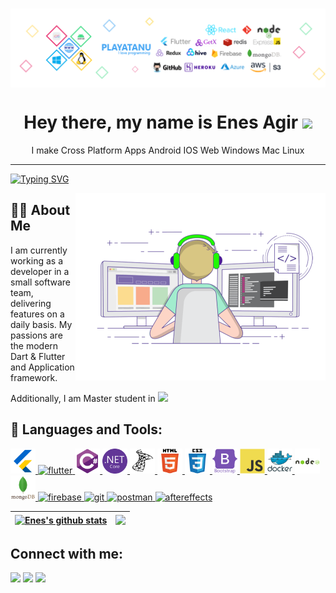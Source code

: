 <p align="center" xmlns="http://www.w3.org/1999/html">
    <br>
<img align="center" alt="Coding" style=" object-fit: cover;"    src="https://github.com/playatanu/playatanu/blob/main/playatanu.png?raw=true">
  <br>
</p>

<h1 align="center">Hey there, my name is Enes Agir <img src="https://media.giphy.com/media/hvRJCLFzcasrR4ia7z/giphy.gif" width="30px"></h1>

<p align="center"> I make Cross Platform Apps Android IOS Web Windows Mac Linux </p> <hr>

[![Typing SVG](https://readme-typing-svg.herokuapp.com?size=25&duration=6000&center=true&vCenter=true&lines=Passionate+Developer;Flutter+%26+Dart;C%23+.Net+Core;NodeJS++%26+Angular;Html+%26+Css)](https://git.io/typing-svg)

<img align="right" alt="Coding" width="400" src="https://github.com/profjordanov/profjordanov/blob/main/coding-person.gif">


## 🙋‍♂️ About Me

I am currently working as a developer in a small software team, delivering features on a daily basis. My passions are the modern Dart & Flutter and Application framework. 

Additionally, I am Master student in [<img width="120" src="https://www.helping.academy/images/Logos/SRH.png">](https://www.srh-hochschule-heidelberg.de/)

## 🚀 Languages and Tools:

<p align="centre">
    <a href="https://flutter.dev/?gclsrc=aw.ds&gclid=EAIaIQobChMI4djN3NTA9QIVDxoGAB2GBw9YEAAYASAAEgJpnfD_BwE" target="_blank"> <img src="https://raw.githubusercontent.com/flutter-rus/flutter-rus.github.io/master/images/logo.png" alt="flutter" width="40" height="40" /> </a>
    <a href="https://dart.dev/overview" target="_blank"> <img src="https://www.scottbrady91.com/img/logos/dart.png" alt="flutter" width="40" height="40" /> </a>
    <a href="https://docs.microsoft.com/en-us/dotnet/csharp/" target="_blank"> <img src="https://raw.githubusercontent.com/devicons/devicon/master/icons/csharp/csharp-original.svg" alt="csharp" width="40" height="40" /> </a>
    <a href="https://en.wikipedia.org/wiki/.NET_Core" target="_blank"> <img src="https://raw.githubusercontent.com/devicons/devicon/master/icons/dotnetcore/dotnetcore-original.svg" alt="dotnetcore" width="40" height="40" /> </a>
    <a href="https://www.microsoft.com/en-us/sql-server/" target="_blank"> <img src="https://raw.githubusercontent.com/devicons/devicon/master/icons/microsoftsqlserver/microsoftsqlserver-plain.svg" alt="microsoftsqlserver" width="40" height="40" /> </a>
    <a href="https://www.w3.org/html/" target="_blank"> <img src="https://raw.githubusercontent.com/devicons/devicon/master/icons/html5/html5-original-wordmark.svg" alt="html5" width="40" height="40" /> </a>
    <a href="https://www.w3schools.com/css/" target="_blank"> <img src="https://raw.githubusercontent.com/devicons/devicon/master/icons/css3/css3-original-wordmark.svg" alt="css3" width="40" height="40" /> </a>
    <a href="https://getbootstrap.com" target="_blank"> <img src="https://raw.githubusercontent.com/devicons/devicon/master/icons/bootstrap/bootstrap-plain-wordmark.svg" alt="bootstrap" width="40" height="40" /> </a>
    <a href="https://developer.mozilla.org/en-US/docs/Web/JavaScript" target="_blank"> <img src="https://raw.githubusercontent.com/devicons/devicon/master/icons/javascript/javascript-original.svg" alt="javascript" width="40" height="40" /> </a>
    <a href="https://www.docker.com/" target="_blank"> <img src="https://raw.githubusercontent.com/devicons/devicon/master/icons/docker/docker-original-wordmark.svg" alt="docker" width="40" height="40" /> </a>
    <a href="https://nodejs.org" target="_blank"> <img src="https://raw.githubusercontent.com/devicons/devicon/master/icons/nodejs/nodejs-original-wordmark.svg" alt="nodejs" width="40" height="40" /> </a>
    <a href="https://www.mongodb.com/" target="_blank"> <img src="https://raw.githubusercontent.com/devicons/devicon/master/icons/mongodb/mongodb-original-wordmark.svg" alt="mongodb" width="40" height="40" /> </a>
    <a href="https://firebase.google.com/" target="_blank"> <img src="https://www.vectorlogo.zone/logos/firebase/firebase-icon.svg" alt="firebase" width="40" height="40" /> </a>
    <a href="https://git-scm.com/" target="_blank"> <img src="https://www.vectorlogo.zone/logos/git-scm/git-scm-icon.svg" alt="git" width="40" height="40" /> </a>
    <a href="https://postman.com" target="_blank"> <img src="https://www.vectorlogo.zone/logos/getpostman/getpostman-icon.svg" alt="postman" width="40" height="40" /> </a>
    <a href="https://en.wikipedia.org/wiki/Adobe_Illustrator" target="_blank"> <img src="https://upload.wikimedia.org/wikipedia/commons/thumb/f/fb/Adobe_Illustrator_CC_icon.svg/640px-Adobe_Illustrator_CC_icon.svg.png" alt="aftereffects" width="40" height="40" /> </a>
</p>


| <a href="https://github.com/EnesAgir-7/github-readme-stats"><img align="center" src="https://github-readme-stats.vercel.app/api?username=EnesAgir-7&show_icons=true&include_all_commits=true&theme=buefy&hide_border=true" alt="Enes's github stats" /></a> | <a href="https://github.com/EnesAgir-7/github-readme-stats"><img align="center" src="https://github-readme-stats.vercel.app/api/top-langs/?username=EnesAgir-7&layout=compact&theme=buefy&hide_border=true" /></a> |
| ------------- | ------------- |


## Connect with me:
<p align="left">

<a href = "https://www.linkedin.com/in/enes-agir-a0b926200/"><img src="https://img.icons8.com/fluent/48/000000/linkedin.png"/></a>
<a href = "https://twitter.com/enes_agir7"><img src="https://img.icons8.com/fluent/48/000000/twitter.png"/></a>
<a href = "https://instagram.com/enes.agir7?utm_medium=copy_link"><img src="https://img.icons8.com/fluent/48/000000/instagram-new.png"/></a>

</p>
